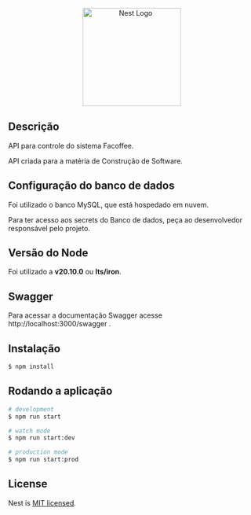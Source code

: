 <p align="center">
  <a href="http://nestjs.com/" target="blank">
  <img src="https://nestjs.com/img/logo-small.svg" width="200" alt="Nest Logo" />
  </a>
</p>

## Descrição

API para controle do sistema Facoffee.

API criada para a matéria de Construção de Software.

## Configuração do banco de dados

Foi utilizado o banco MySQL, que está hospedado em nuvem.

Para ter acesso aos secrets do Banco de dados, peça ao desenvolvedor responsável pelo projeto.

## Versão do Node

Foi utilizado a **v20.10.0** ou **lts/iron**.

## Swagger

Para acessar a documentação Swagger acesse http://localhost:3000/swagger .

## Instalação

```bash
$ npm install
```

## Rodando a aplicação

```bash
# development
$ npm run start

# watch mode
$ npm run start:dev

# production mode
$ npm run start:prod
```

## License

Nest is [MIT licensed](LICENSE).
